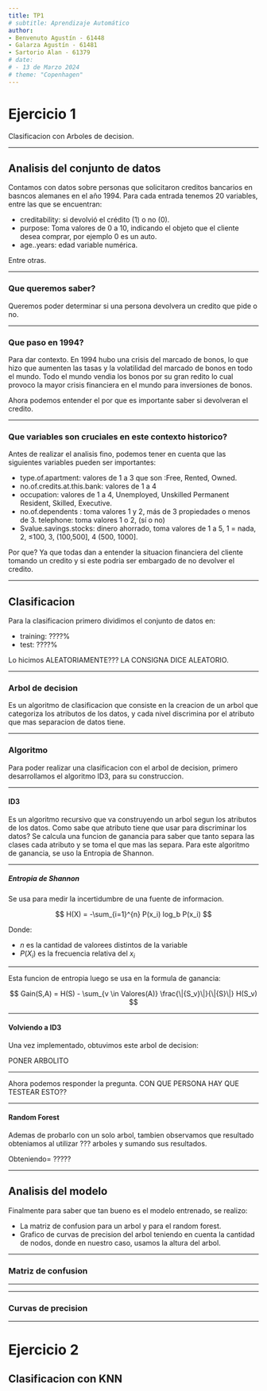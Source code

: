 ```yaml
---
title: TP1
# subtitle: Aprendizaje Automático
author:
- Benvenuto Agustín - 61448
- Galarza Agustín - 61481
- Sartorio Alan - 61379
# date:
# - 13 de Marzo 2024
# theme: "Copenhagen"
---
```


# Ejercicio 1

Clasificacion con Arboles de decision. 

---

## Analisis del conjunto de datos

Contamos con datos sobre personas que solicitaron creditos bancarios en basncos alemanes en el año 1994.
Para cada entrada tenemos 20 variables, entre las que se encuentran: 
- creditability: si devolvió el crédito (1) o no (0).
- purpose: Toma valores de 0 a 10, indicando el objeto que el cliente desea comprar, por ejemplo 0 es un auto.
- age..years: edad variable numérica.

Entre otras. 

---

### Que queremos saber?

Queremos poder determinar si una persona devolvera un credito que pide o no.

---

### Que paso en 1994?

Para dar contexto. En 1994 hubo una crisis del marcado de bonos, lo que hizo que aumenten las tasas y la volatilidad del marcado de bonos en todo el mundo.
Todo el mundo vendia los bonos por su gran redito lo cual provoco la mayor crisis financiera en el mundo para inversiones de bonos.

Ahora podemos entender el por que es importante saber si devolveran el credito.

---

### Que variables son cruciales en este contexto historico?

Antes de realizar el analisis fino, podemos tener en cuenta que las siguientes variables pueden ser importantes:
- type.of.apartment: valores de 1 a 3 que son :Free, Rented, Owned.
- no.of.credits.at.this.bank: valores de 1 a 4
- occupation: valores de 1 a 4, Unemployed, Unskilled Permanent Resident, Skilled, Executive.
- no.of.dependents : toma valores 1 y 2, más de 3 propiedades o menos de 3. telephone: toma valores 1 o 2, (sí o no)
- Svalue.savings.stocks: dinero ahorrado, toma valores de 1 a 5, 1 = nada, 2, ≤100, 3, (100,500], 4 (500, 1000].

Por que? Ya que todas dan a entender la situacion financiera del cliente tomando un credito y si este podria ser embargado de no devolver el credito.

---

## Clasificacion

Para la clasificacion primero dividimos el conjunto de datos en:
- training: ????%
- test: ????%

Lo hicimos ALEATORIAMENTE??? LA CONSIGNA DICE ALEATORIO.

---

### Arbol de decision

Es un algoritmo de clasificacion que consiste en la creacion de un arbol que categoriza los atributos de los datos, y cada nivel discrimina por el atributo que mas separacion de datos tiene.

---

### Algoritmo

Para poder realizar una clasificacion con el arbol de decision, primero desarrollamos el algoritmo ID3, para su construccion.

---

#### ID3

Es un algoritmo recursivo que va construyendo un arbol segun los atributos de los datos. Como sabe que atributo tiene que usar para discriminar los datos? Se calcula una funcion de ganancia para saber que tanto separa las clases cada atributo y se toma el que mas las separa.
Para este algoritmo de ganancia, se uso la Entropia de Shannon.

---

##### Entropia de Shannon

Se usa para medir la incertidumbre de una fuente de informacion.

$$
H(X) = -\sum_{i=1}^{n} P(x_i) log_b P(x_i)
$$

Donde:
- $n$ es la cantidad de valorees distintos de la variable
- $P(X_i)$ es la frecuencia relativa del $x_i$

---

Esta funcion de entropia luego se usa en la formula de ganancia:

$$
Gain(S,A) = H(S) - \sum_{v \in Valores(A)} \frac{\|{S_v}\|}{\|{S}\|} H(S_v)
$$

---

#### Volviendo a ID3

Una vez implementado, obtuvimos este arbol de decision:

PONER ARBOLITO

---

Ahora podemos responder la pregunta. 
CON QUE PERSONA HAY QUE TESTEAR ESTO??

---

#### Random Forest

Ademas de probarlo con un solo arbol, tambien observamos que resultado obteniamos al utilizar ??? arboles y sumando sus resultados.

Obteniendo= ?????

---

## Analisis del modelo

Finalmente para saber que tan bueno es el modelo entrenado, se realizo:
- La matriz de confusion  para un arbol y para el random forest.
- Grafico de curvas de precision del arbol teniendo en cuenta la cantidad de nodos, donde en nuestro caso, usamos la altura del arbol.


---

### Matriz de confusion

---

---

### Curvas de precision

---

# Ejercicio 2

Clasificacion con KNN
---
